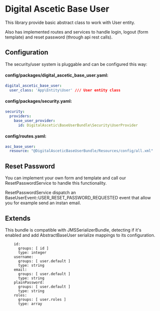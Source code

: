 Digital Ascetic Base User
=======

This library provide basic abstract class to work with User entity.

Also has implemented routes and services to handle login, logout (form template) and reset password (through api rest calls).

## Configuration
The security/user system is pluggable and can be configured this way:

#### config/packages/digital_ascetic_base_user.yaml:
```yaml
digital_ascetic_base_user:   
  user_class: 'App\Entity\User' /// User entity class
```

#### config/packages/security.yaml:
```yaml
security:
  providers:
    base_user_provider:
      id: DigitalAscetic\BaseUserBundle\Security\UserProvider
```

#### config/routes.yaml:
```yaml
asc_base_user:
  resource: "@DigitalAsceticBaseUserBundle/Resources/config/all.xml"
```

## Reset Password

You can implement your own form and template and call our ResetPasswordService to handle this functionality.

ResetPasswordService dispatch an BaseUserEvent::USER_RESET_PASSWORD_REQUESTED event that allow you for example send an instan email.

## Extends

This bundle is compatible with JMSSerializerBundle, detecting if it's enabled and add AbstractBaseUser serialize mappings to its configuration.
```
    id:
      groups: [ id ]
      type: integer
    username:
      groups: [ user.default ]
      type: string
    email:
      groups: [ user.default ]
      type: string
    plainPassword:
      groups: [ user.default ]
      type: string
    roles:
      groups: [ user.roles ]
      type: array
```